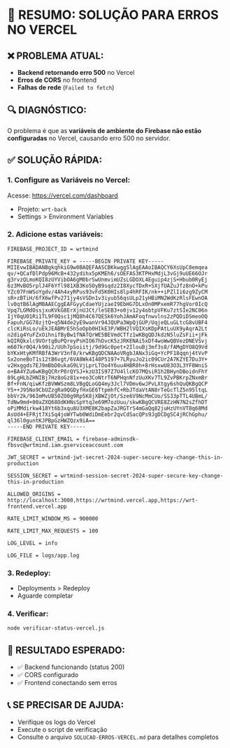 # 🚨 RESUMO: SOLUÇÃO PARA ERROS NO VERCEL

## ❌ PROBLEMA ATUAL:
- **Backend retornando erro 500** no Vercel
- **Erros de CORS** no frontend
- **Falhas de rede** (`Failed to fetch`)

## 🔍 DIAGNÓSTICO:
O problema é que as **variáveis de ambiente do Firebase não estão configuradas** no Vercel, causando erro 500 no servidor.

## ✅ SOLUÇÃO RÁPIDA:

### **1. Configure as Variáveis no Vercel:**

Acesse: https://vercel.com/dashboard
- Projeto: `wrt-back`
- Settings > Environment Variables

### **2. Adicione estas variáveis:**

```
FIREBASE_PROJECT_ID = wrtmind

FIREBASE_PRIVATE_KEY = -----BEGIN PRIVATE KEY-----
MIIEvwIBADANBgkqhkiG9w0BAQEFAASCBKkwggSlAgEAAoIBAQCY6XsUpC8emqea
qv/+QCafDlPdp96McB+432ydihx5pKMEh6/sOEFAS3KTPHxMdjL3vGj9uUE66OJr
g3rvzQLmoKQI8zUYVibOA6gM0brSwUnmvimUZsLGDOXL4Eguip4zjS+Hbub0RyEj
6z3MvBO5rplJ4F6Yfl981XB3Ko5OyB9sqdz2I8XycTDxR+SXjfUAZuJfz8nO+kPu
YZc07FnWSoYgdv/4Ah4xyRPus93vFd5K0HIs8lp4hRFIK/nk++iPZlIi6zg9ZyCM
sR+zBTiH/6fX6wfPv271jy4sVSDn1v3iyub56qsULp21yHBiMN2WdKzRlsFEwnOA
lv0qtB6lAgMBAAECggEAFGyyCdaeYUjzaeI9EbHG7DLxOn0MPxemR77hgVor0IcQ
Vpq7LGMdOssjxuKVkG8ErXjnUJCt/leSEB3+o0jv12y4obtpVFKu7ztSIe2NC06n
IjY0qUO1Ri1TL9F0Qsc1jMQ8h4C67QESk6YohJAmAFoqfnwvlns2zPQDiDSmeoOQ
Fapuh/GG78zjtQ+q5N4de2yE9wanVr94JQUPa3WpQjGUP/UqjeQLuGLtcG8vUBF4
clcKiRsLo/uEkJEABMrE5hSoOpb0HIkE3P/WBH2lVQIXsKDpPAtLuUX9yAqrA2Lt
n2dig4YuFZxOihnifByBw1fNATQrWE5BEVmdCTfz1wKBgQDJkdzN5luZsFii+jFk
kQIRQkxlc9VOrtgBuPQreyPsHIO67hDvcK5zJRKENAi5xDf4woWwQBVezDNEVSvj
m607kr0Q4/k90i2/UUh7pSoiitj/9d9Gc0pet+2IlouBj3mf3s8/fAMgDYO8Q9Vd
bYKxHtyKMfRBfA3WrV3nf8/krwKBgQDCNAAoVRgbJANx3iGq+YcPF18qqnj4tVvP
Sx2oneBoT1s12tB6vgt/6VA8Wk4I48P5197+7LRyuJo2ic09CUr2A7KZYE7Du3Y+
v2Hxggds7EJ9mBbD0ukaG9LVjLprLTOo4Y6uu4HBR8h+8rHsxwU83O3L3YF8WniS
o+BA4YZu6wKBgQCRrP0rQYSJ+kzU3IS97Z7U4llcKO7MQsiR1h2BHynDBoidnFhY
89LgHLbZHNIBj7Hz8oGz81x+eo3CoNtrT6NPHqnNfzUuXKv7TL9ZvPBKrpZNxmBr
Bf+FnN/qiwKfzBVWWSzm8LVBgQLoGQ4my3Jcl7VDmv6wJPvLXtgy6shQuQKBgQCP
Y5++J95No9CbUZzgRa9QGDyfHxGE6TtpmhfC+RbJTdaVtAN8rTeGcTlZ5n95ltqL
bbVr2k/96ImMvUB50ZO0g9Rp5K8jXBWZjOt/Sze6V9NcMmCUo/SS33pTTL4UBmL/
TdNw9md+00aZXQ68OdKHNsSpYtqJe69M7ozUuu/skwKBgQCVRE8ZzHN7N2sZfhDT
oPiMMdirkw418Yt6b3xqu8U3XME8K2bapZaJRGTrS4mGaQq82juHzUYnVT8q68Md
AsUd4+EFRjt7XiSq4joWYTwb0WdiDmEebr2qvCdSacQPs9JgDCDgSC4jRChGphu/
ql36l0guntKJPBpGzHWZQzx9iA==
-----END PRIVATE KEY-----

FIREBASE_CLIENT_EMAIL = firebase-adminsdk-fbsvc@wrtmind.iam.gserviceaccount.com

JWT_SECRET = wrtmind-jwt-secret-2024-super-secure-key-change-this-in-production

SESSION_SECRET = wrtmind-session-secret-2024-super-secure-key-change-this-in-production

ALLOWED_ORIGINS = http://localhost:3000,https://wrtmind.vercel.app,https://wrt-frontend.vercel.app

RATE_LIMIT_WINDOW_MS = 900000

RATE_LIMIT_MAX_REQUESTS = 100

LOG_LEVEL = info

LOG_FILE = logs/app.log
```

### **3. Redeploy:**
- Deployments > Redeploy
- Aguarde completar

### **4. Verificar:**
```bash
node verificar-status-vercel.js
```

## 🎯 RESULTADO ESPERADO:
- ✅ Backend funcionando (status 200)
- ✅ CORS configurado
- ✅ Frontend conectando sem erros

## 📞 SE PRECISAR DE AJUDA:
- Verifique os logs do Vercel
- Execute o script de verificação
- Consulte o arquivo `SOLUCAO-ERROS-VERCEL.md` para detalhes completos 